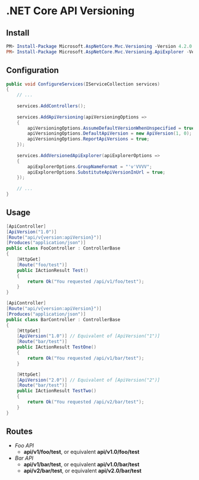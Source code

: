 # .NET Core API Versioning

## Install
``` powershell
PM> Install-Package Microsoft.AspNetCore.Mvc.Versioning -Version 4.2.0
PM> Install-Package Microsoft.AspNetCore.Mvc.Versioning.ApiExplorer -Version 4.2.0
```

## Configuration
``` csharp
public void ConfigureServices(IServiceCollection services)
{
    // ...
    
    services.AddControllers();
    
    services.AddApiVersioning(apiVersioningOptions =>
    {
        apiVersioningOptions.AssumeDefaultVersionWhenUnspecified = true;
        apiVersioningOptions.DefaultApiVersion = new ApiVersion(1, 0);
        apiVersioningOptions.ReportApiVersions = true;
    });
    
    services.AddVersionedApiExplorer(apiExplorerOptions =>
    {
        apiExplorerOptions.GroupNameFormat = "'v'VVVV";
        apiExplorerOptions.SubstituteApiVersionInUrl = true;
    });
    
    // ...
}
```

## Usage
``` csharp
[ApiController]
[ApiVersion("1.0")]
[Route("api/v{version:apiVersion}")]
[Produces("application/json")]
public class FooController : ControllerBase
{
    [HttpGet]
    [Route("foo/test")]
    public IActionResult Test()
    {
        return Ok("You requested /api/v1/foo/test");
    }
}
```

``` csharp
[ApiController]
[Route("api/v{version:apiVersion}")]
[Produces("application/json")]
public class BarController : ControllerBase
{
    [HttpGet]
    [ApiVersion("1.0")] // Equivalent of [ApiVersion("1")]
    [Route("bar/test")]
    public IActionResult TestOne()
    {
        return Ok("You requested /api/v1/bar/test");
    }

    [HttpGet]
    [ApiVersion("2.0")] // Equivalent of [ApiVersion("2")]
    [Route("bar/test")]
    public IActionResult TestTwo()
    {
        return Ok("You requested /api/v2/bar/test");
    }
}
```

## Routes
* *Foo API*
  * **api/v1/foo/test**, or equivalent **api/v1.0/foo/test**
* *Bar API*
  * **api/v1/bar/test**, or equivalent **api/v1.0/bar/test**
  * **api/v2/bar/test**, or equivalent **api/v2.0/bar/test**
